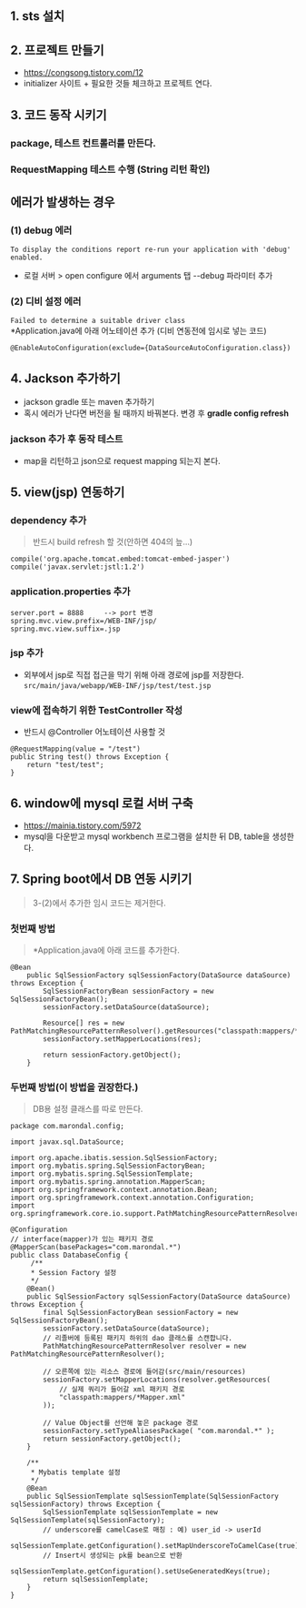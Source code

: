 ##  1. sts 설치
## 2. 프로젝트 만들기 
  - https://congsong.tistory.com/12
  - initializer 사이트 + 필요한 것들 체크하고 프로젝트 연다.  
  

## 3. 코드 동작 시키기
### package, 테스트 컨트롤러를 만든다.
### RequestMapping 테스트 수행  (String 리턴 확인)

## 에러가 발생하는 경우
### (1) debug 에러
`To display the conditions report re-run your application with 'debug' enabled.`  
 - 로컬 서버 > open configure 에서  arguments 탭   --debug 파라미터 추가

### (2) 디비 설정 에러
`Failed to determine a suitable driver class`  
*Application.java에 아래 어노테이션 추가 (디비 연동전에 임시로 넣는 코드)
```
@EnableAutoConfiguration(exclude={DataSourceAutoConfiguration.class})
``` 

## 4. Jackson 추가하기
 - jackson gradle 또는 maven 추가하기
 - 혹시 에러가 난다면 버전을 될 때까지 바꿔본다. 변경 후 **gradle config refresh**

### jackson 추가 후 동작 테스트
 -  map을 리턴하고 json으로 request mapping 되는지 본다.
 
## 5. view(jsp) 연동하기

### dependency 추가
> 반드시 build refresh 할 것(안하면 404의 늪...)
```
compile('org.apache.tomcat.embed:tomcat-embed-jasper')
compile('javax.servlet:jstl:1.2')
``` 

### application.properties 추가
```
server.port = 8888     --> port 변경
spring.mvc.view.prefix=/WEB-INF/jsp/
spring.mvc.view.suffix=.jsp
```

### jsp 추가
- 외부에서 jsp로 직접 접근을 막기 위해 아래 경로에 jsp를 저장한다.  
`src/main/java/webapp/WEB-INF/jsp/test/test.jsp`  

### view에 접속하기 위한 TestController 작성
- 반드시 @Controller 어노테이션 사용할 것
```
@RequestMapping(value = "/test")
public String test() throws Exception {
	return "test/test";   
}
```

## 6. window에 mysql 로컬 서버 구축
- https://mainia.tistory.com/5972
- mysql을 다운받고 mysql workbench 프로그램을 설치한 뒤 DB, table을 생성한다.

## 7. Spring boot에서 DB 연동 시키기
> 3-(2)에서 추가한 임시 코드는 제거한다.  

### 첫번째 방법
> *Application.java에 아래 코드를 추가한다.
```
@Bean
	public SqlSessionFactory sqlSessionFactory(DataSource dataSource) throws Exception {
		SqlSessionFactoryBean sessionFactory = new SqlSessionFactoryBean();
		sessionFactory.setDataSource(dataSource);
		
		Resource[] res = new PathMatchingResourcePatternResolver().getResources("classpath:mappers/*Mapper.xml");
		sessionFactory.setMapperLocations(res);
		
		return sessionFactory.getObject();
	}
```

### 두번째 방법(이 방법을 권장한다.)
> DB용 설정 클래스를 따로 만든다.
```
package com.marondal.config;

import javax.sql.DataSource;

import org.apache.ibatis.session.SqlSessionFactory;
import org.mybatis.spring.SqlSessionFactoryBean;
import org.mybatis.spring.SqlSessionTemplate;
import org.mybatis.spring.annotation.MapperScan;
import org.springframework.context.annotation.Bean;
import org.springframework.context.annotation.Configuration;
import org.springframework.core.io.support.PathMatchingResourcePatternResolver;

@Configuration
// interface(mapper)가 있는 패키지 경로
@MapperScan(basePackages="com.marondal.*")
public class DatabaseConfig {
	 /**
     * Session Factory 설정
     */
    @Bean()
    public SqlSessionFactory sqlSessionFactory(DataSource dataSource) throws Exception {
        final SqlSessionFactoryBean sessionFactory = new SqlSessionFactoryBean();
        sessionFactory.setDataSource(dataSource);
        // 리졸버에 등록된 패키지 하위의 dao 클래스를 스캔합니다.
        PathMatchingResourcePatternResolver resolver = new PathMatchingResourcePatternResolver();
 
        // 오른쪽에 있는 리소스 경로에 들어감(src/main/resources)      
        sessionFactory.setMapperLocations(resolver.getResources(
            // 실제 쿼리가 들어갈 xml 패키지 경로
            "classpath:mappers/*Mapper.xml"
        ));
 
        // Value Object를 선언해 놓은 package 경로
        sessionFactory.setTypeAliasesPackage( "com.marondal.*" );
        return sessionFactory.getObject();
    }
 
    /**
     * Mybatis template 설정
     */
    @Bean
    public SqlSessionTemplate sqlSessionTemplate(SqlSessionFactory sqlSessionFactory) throws Exception {
        SqlSessionTemplate sqlSessionTemplate = new SqlSessionTemplate(sqlSessionFactory);
        // underscore를 camelCase로 매칭 : 예) user_id -> userId
        sqlSessionTemplate.getConfiguration().setMapUnderscoreToCamelCase(true);
        // Insert시 생성되는 pk를 bean으로 반환
        sqlSessionTemplate.getConfiguration().setUseGeneratedKeys(true);
        return sqlSessionTemplate;
    }
}
```
